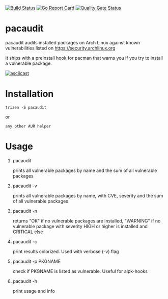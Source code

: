 [![Build Status](https://travis-ci.org/steffenfritz/pacaudit.svg?branch=master)](https://travis-ci.org/steffenfritz/pacaudit)
[![Go Report Card](https://goreportcard.com/badge/github.com/steffenfritz/pacaudit)](https://goreportcard.com/report/github.com/steffenfritz/pacaudit)
[![Quality Gate Status](https://sonarcloud.io/api/project_badges/measure?project=steffenfritz_pacaudit&metric=alert_status)](https://sonarcloud.io/dashboard?id=steffenfritz_pacaudit)


# pacaudit

pacaudit audits installed packages on Arch Linux against known vulnerabilities listed on https://security.archlinux.org

It ships with a preInstall hook for pacman that warns you if you try to install a vulnerable package.


[![asciicast](https://asciinema.org/a/pR5FwmVpom2u2L34QhwNlGqL9.svg)](https://asciinema.org/a/pR5FwmVpom2u2L34QhwNlGqL9)


# Installation

    trizen -S pacaudit

or

    any other AUR helper

# Usage

1. pacaudit
    
    prints all vulnerable packages by name and the sum of all vulnerable packages


2. pacaudit -v
    
    prints all vulnerable packages by name, with CVE, severity and the sum of all vulnerable packages


3. pacaudit -n
    
    returns "OK" if no vulnerable packages are installed, "WARNING" if no vulnerable package with severity HIGH or higher is installed and CRITICAL else

    
4. pacaudit -c
    
    print results colorized. Used with verbose (-v) flag

5. pacaudit -p PKGNAME
    
    check if PKGNAME is listed as vulnerable. Useful for alpk-hooks

6. pacaudit -h
   
   print usage and info
